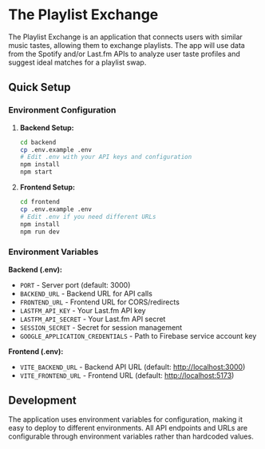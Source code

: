 # The Playlist Exchange

The Playlist Exchange is an application that connects users with similar music tastes, allowing them to exchange playlists. The app will use data from the Spotify and/or Last.fm APIs to analyze user taste profiles and suggest ideal matches for a playlist swap.

## Quick Setup

### Environment Configuration

1. **Backend Setup:**

   ```bash
   cd backend
   cp .env.example .env
   # Edit .env with your API keys and configuration
   npm install
   npm start
   ```

2. **Frontend Setup:**

   ```bash
   cd frontend
   cp .env.example .env
   # Edit .env if you need different URLs
   npm install
   npm run dev
   ```

### Environment Variables

**Backend (.env):**

- `PORT` - Server port (default: 3000)
- `BACKEND_URL` - Backend URL for API calls
- `FRONTEND_URL` - Frontend URL for CORS/redirects
- `LASTFM_API_KEY` - Your Last.fm API key
- `LASTFM_API_SECRET` - Your Last.fm API secret
- `SESSION_SECRET` - Secret for session management
- `GOOGLE_APPLICATION_CREDENTIALS` - Path to Firebase service account key

**Frontend (.env):**

- `VITE_BACKEND_URL` - Backend API URL (default: <http://localhost:3000>)
- `VITE_FRONTEND_URL` - Frontend URL (default: <http://localhost:5173>)

## Development

The application uses environment variables for configuration, making it easy to deploy to different environments. All API endpoints and URLs are configurable through environment variables rather than hardcoded values.